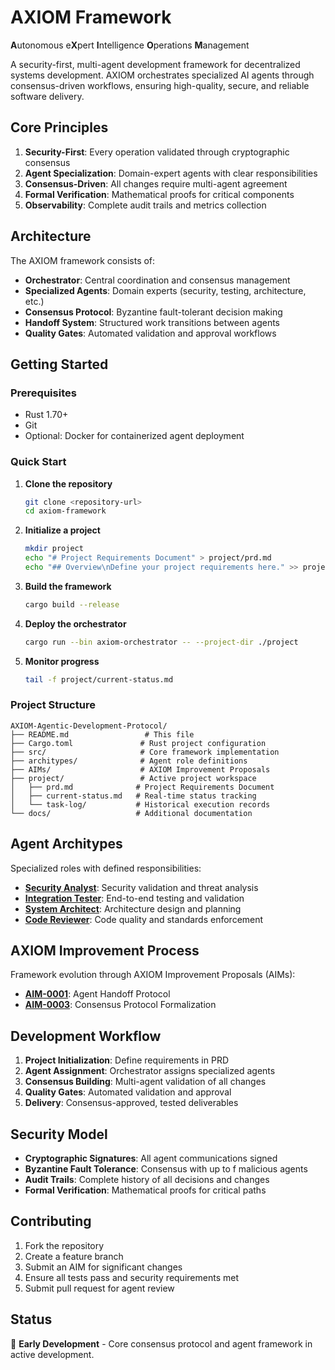 # AXIOM Framework

**A**utonomous e**X**pert **I**ntelligence **O**perations **M**anagement

A security-first, multi-agent development framework for decentralized systems development. AXIOM orchestrates specialized AI agents through consensus-driven workflows, ensuring high-quality, secure, and reliable software delivery.

## Core Principles

1. **Security-First**: Every operation validated through cryptographic consensus
2. **Agent Specialization**: Domain-expert agents with clear responsibilities  
3. **Consensus-Driven**: All changes require multi-agent agreement
4. **Formal Verification**: Mathematical proofs for critical components
5. **Observability**: Complete audit trails and metrics collection

## Architecture

The AXIOM framework consists of:

- **Orchestrator**: Central coordination and consensus management
- **Specialized Agents**: Domain experts (security, testing, architecture, etc.)
- **Consensus Protocol**: Byzantine fault-tolerant decision making
- **Handoff System**: Structured work transitions between agents
- **Quality Gates**: Automated validation and approval workflows

## Getting Started

### Prerequisites
- Rust 1.70+
- Git
- Optional: Docker for containerized agent deployment

### Quick Start

1. **Clone the repository**
   ```bash
   git clone <repository-url>
   cd axiom-framework
   ```

2. **Initialize a project**
   ```bash
   mkdir project
   echo "# Project Requirements Document" > project/prd.md
   echo "## Overview\nDefine your project requirements here." >> project/prd.md
   ```

3. **Build the framework**
   ```bash
   cargo build --release
   ```

4. **Deploy the orchestrator**
   ```bash
   cargo run --bin axiom-orchestrator -- --project-dir ./project
   ```

5. **Monitor progress**
   ```bash
   tail -f project/current-status.md
   ```

### Project Structure

```
AXIOM-Agentic-Development-Protocol/
├── README.md                 # This file
├── Cargo.toml               # Rust project configuration
├── src/                     # Core framework implementation
├── architypes/              # Agent role definitions
├── AIMs/                    # AXIOM Improvement Proposals
├── project/                 # Active project workspace
│   ├── prd.md              # Project Requirements Document
│   ├── current-status.md   # Real-time status tracking
│   └── task-log/           # Historical execution records
└── docs/                   # Additional documentation
```

## Agent Architypes

Specialized roles with defined responsibilities:

- **[Security Analyst](architypes/security-analyst.md)**: Security validation and threat analysis
- **[Integration Tester](architypes/integration-tester.md)**: End-to-end testing and validation
- **[System Architect](architypes/system-architect.md)**: Architecture design and planning
- **[Code Reviewer](architypes/code-reviewer.md)**: Code quality and standards enforcement

## AXIOM Improvement Process

Framework evolution through AXIOM Improvement Proposals (AIMs):

- **[AIM-0001](AIMs/AIM-0001-agent-handoff-protocol.md)**: Agent Handoff Protocol
- **[AIM-0003](AIMs/AIM-0003-formalize-consensus-protocol-for-decision-making.md)**: Consensus Protocol Formalization

## Development Workflow

1. **Project Initialization**: Define requirements in PRD
2. **Agent Assignment**: Orchestrator assigns specialized agents
3. **Consensus Building**: Multi-agent validation of all changes
4. **Quality Gates**: Automated validation and approval
5. **Delivery**: Consensus-approved, tested deliverables

## Security Model

- **Cryptographic Signatures**: All agent communications signed
- **Byzantine Fault Tolerance**: Consensus with up to f malicious agents
- **Audit Trails**: Complete history of all decisions and changes
- **Formal Verification**: Mathematical proofs for critical paths

## Contributing

1. Fork the repository
2. Create a feature branch
3. Submit an AIM for significant changes
4. Ensure all tests pass and security requirements met
5. Submit pull request for agent review


## Status

🚧 **Early Development** - Core consensus protocol and agent framework in active development.

